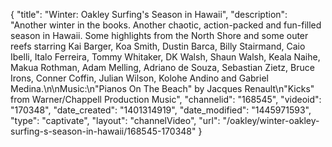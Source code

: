 {
    "title": "Winter: Oakley Surfing's Season in Hawaii",
    "description": "Another winter in the books. Another chaotic, action-packed and fun-filled season in Hawaii. Some highlights from the North Shore and some outer reefs starring Kai Barger, Koa Smith, Dustin Barca, Billy Stairmand, Caio Ibelli, Italo Ferreira, Tommy Whitaker, DK Walsh, Shaun Walsh, Keala Naihe, Makua Rothman, Adam Melling, Adriano de Souza, Sebastian Zietz, Bruce Irons, Conner Coffin, Julian Wilson, Kolohe Andino and Gabriel Medina.\n\nMusic:\n\"Pianos On The Beach\" by Jacques Renault\n\"Kicks\" from Warner\/Chappell Production Music",
    "channelid": "168545",
    "videoid": "170348",
    "date_created": "1401314919",
    "date_modified": "1445971593",
    "type": "captivate",
    "layout": "channelVideo",
    "url": "\/oakley\/winter-oakley-surfing-s-season-in-hawaii\/168545-170348"
}